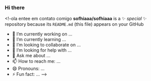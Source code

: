 ### Hi there 
<!-ola entee em contato  comigo
**sofhiaaa/sofhiaaa** is a ✨ _special_ ✨ repository because its `README.md` (this file) appears on your GitHub 

- 🔭 I’m currently working on ...
- 🌱 I’m currently learning ...
- 👯 I’m looking to collaborate on ...
- 🤔 I’m looking for help with ...
- 💬 Ask me about ...
- 📫 How to reach me: ...
- 😄 Pronouns: ...
- ⚡ Fun fact: ...
-->
